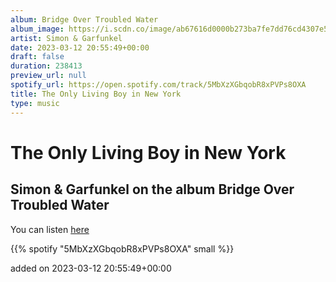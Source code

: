 ```yaml
---
album: Bridge Over Troubled Water
album_image: https://i.scdn.co/image/ab67616d0000b273ba7fe7dd76cd4307e57dd75f
artist: Simon & Garfunkel
date: 2023-03-12 20:55:49+00:00
draft: false
duration: 238413
preview_url: null
spotify_url: https://open.spotify.com/track/5MbXzXGbqobR8xPVPs8OXA
title: The Only Living Boy in New York
type: music
---
```



# The Only Living Boy in New York

## Simon & Garfunkel on the album Bridge Over Troubled Water

You can listen [here](https://open.spotify.com/track/5MbXzXGbqobR8xPVPs8OXA)

{{% spotify "5MbXzXGbqobR8xPVPs8OXA" small %}}

added on 2023-03-12 20:55:49+00:00